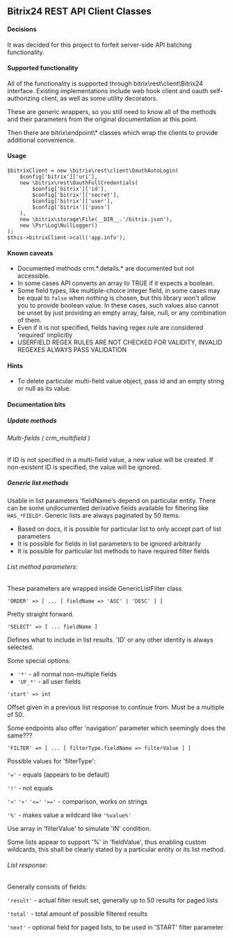 
## Bitrix24 REST API Client Classes

#### Decisions

It was decided for this project to forfeit server-side API batching functionality.

#### Supported functionality

All of the functionality is supported through bitrix\rest\client\Bitrix24 interface.
Existing implementations include web hook client and oauth self-authorizing client, as well as some utility decorators.

These are generic wrappers, so you still need to know all of the methods and their parameters from the original documentation at this point.

Then there are bitrix\\endpoint\\* classes which wrap the clients to provide additional convenience.

#### Usage

```
$bitrixClient = new \bitrix\rest\client\OauthAutoLogin(
    $config['bitrix']['uri'],
    new \bitrix\rest\OauthFullCredentials(
        $config['bitrix']['id'],
        $config['bitrix']['secret'],
        $config['bitrix']['user'],
        $config['bitrix']['pass']
    ),
    new \bitrix\storage\File(__DIR__.'/bitrix.json'),
    new \Psr\Log\NullLogger()
);
$this->bitrixClient->call('app.info');
```

#### Known caveats

* Documented methods crm.\*.details.\* are documented but not accessible.
* In some cases API converts an array to TRUE if it expects a boolean.
* Some field types, like multiple-choice integer field, in some cases may be equal to `false` when nothing is chosen, but this library won't allow you to provide boolean value.
In these cases, such values also cannot be unset by just providing an empty array, false, null, or any combination of them.
* Even if it is not specified, fields having regex rule are considered 'required' implicitly
* USERFIELD REGEX RULES ARE NOT CHECKED FOR VALIDITY, INVALID REGEXES ALWAYS PASS VALIDATION

#### Hints

* To delete particular multi-field value object, pass id and an empty string or null as its value.

#### Documentation bits

##### Update methods

###### Multi-fields ( crm_multifield )

If ID is not specified in a multi-field value, a new value will be created.
If non-existent ID is specified, the value will be ignored.

##### Generic list methods

Usable in list parameters 'fieldName's depend on particular entity.
There can be some undocumented derivative fields available for filtering like `HAS_*FIELD*`.
Generic lists are always paginated by 50 items.

* Based on docs, it is possible for particular list to only accept part of list parameters
* It is possible for fields in list parameters to be ignored arbitrarily
* It is possible for particular list methods to have required filter fields

###### List method parameters:

These parameters are wrapped inside GenericListFilter class

` 'ORDER' => [ ... [ fieldName => 'ASC' | 'DESC' ] ] `

Pretty straight forward.

` 'SELECT' => [ ... fieldName ] `

Defines what to include in list results. 'ID' or any other identity is always selected.

Some special options:
 * `'*'` - all normal non-multiple fields
 * `'UF_*'` - all user fields

` 'start' => int `

Offset given in a previous list response to continue from. Must be a multiple of 50.

Some endpoints also offer 'navigation' parameter which seemingly does the same???

` 'FILTER' => [ ... [ filterType.fieldName => filterValue ] ] `

Possible values for 'filterType':

`'='` - equals (appears to be default)

`'!'` - not equals

`'<'` `'>'` `'<='` `'>='` - comparison, works on strings

`'%'` - makes value a wildcard like `'%value%'`

Use array in 'filterValue' to simulate 'IN' condition.

Some lists appear to support '%' in 'fieldValue', thus enabling custom wildcards, this shall be clearly stated by a particular entity or its list method.

###### List response:

Generally consists of fields:

`'result'` - actual filter result set, generally up to 50 results for paged lists

`'total'` - total amount of possible filtered results

`'next'` - optional field for paged lists, to be used in 'START' filter parameter
